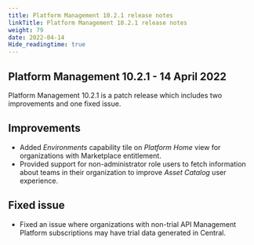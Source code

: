 ```yaml
---
title: Platform Management 10.2.1 release notes
linkTitle: Platform Management 10.2.1 release notes
weight: 79
date: 2022-04-14
Hide_readingtime: true
---
```


## Platform Management 10.2.1 - 14 April 2022

Platform Management 10.2.1 is a patch release which includes two improvements and one fixed issue.

## Improvements

* Added *Environments* capability tile on *Platform Home* view for organizations with Marketplace entitlement.
* Provided support for non-administrator role users to fetch information about teams in their organization to improve *Asset Catalog* user experience.

## Fixed issue

* Fixed an issue where organizations with non-trial API Management Platform subscriptions may have trial data generated in Central.